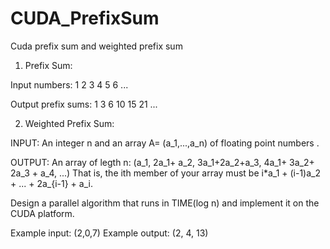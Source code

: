 # CUDA_PrefixSum

Cuda prefix sum and weighted prefix sum

1. Prefix Sum:

Input numbers:	1	2	3	4	5	6	...

Output prefix sums:	1	3	6	10	15	21	...



2. Weighted Prefix Sum:

INPUT: An integer n and an array A= (a_1,...,a_n) of floating point numbers .

OUTPUT: An array of legth n: (a_1, 2a_1+ a_2, 3a_1+2a_2+a_3, 4a_1+ 3a_2+ 2a_3 + a_4, ...) That is, the ith member of your array must be i*a_1 + (i-1)a_2 + ... + 2a_{i-1} + a_i.

Design a parallel algorithm that runs in TIME(log n) and implement it on the CUDA platform.

Example input: (2,0,7) Example output: (2, 4, 13)
